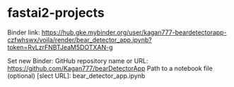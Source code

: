 # fastai2-projects

Binder link:
https://hub.gke.mybinder.org/user/kagan777-beardetectorapp-czfwhswx/voila/render/bear_detector_app.ipynb?token=RvLzrFNBTJeaM5DOTXAN-g

Set new Binder:
GitHub repository name or URL: https://github.com/Kagan777/bearDetectorApp
Path to a notebook file (optional) [slect URL]: bear_detector_app.ipynb
